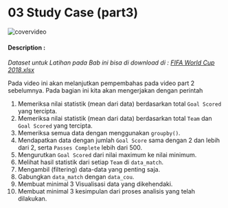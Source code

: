 # 03 Study Case (part3)

![covervideo](http://bit.ly/makeaicovervideo)

#### **Description :**
_Dataset untuk Latihan pada Bab ini bisa di download di : [FIFA World Cup 2018.xlsx](https://drive.google.com/file/d/1HTWQi3pNk46uZee0BgMtlLfI0z3vjY-e/view?usp=sharing)_

Pada video ini akan melanjutkan pempembahas pada video part 2 sebelumnya. Pada bagian ini kita akan mengerjakan dengan perintah
1. Memeriksa nilai statistik (mean dari data) berdasarkan total ```Goal Scored``` yang tercipta.
2. Memeriksa nilai statistik (mean dari data) berdasarkan total ```Team``` dan ```Goal Scored``` yang tercipta.
3. Memeriksa semua data dengan menggunakan ```groupby()```.
4. Mendapatkan data dengan jumlah ```Goal Score``` sama dengan 2 dan lebih dari 2, serta ```Passes Complete``` lebih dari 500.
5. Mengurutkan ```Goal Scored``` dari nilai maximum ke nilai minimum.
6. Melihat hasil statistik dari setiap ```Team``` di ```data_match```.
7. Mengambil (filtering) data-data yang penting saja.
8. Gabungkan ```data_match``` dengan ```data_cou```.
9. Membuat minimal 3 Visualisasi data yang dikehendaki.
10. Membuat minimal 3 kesimpulan dari proses analisis yang telah dilakukan. 